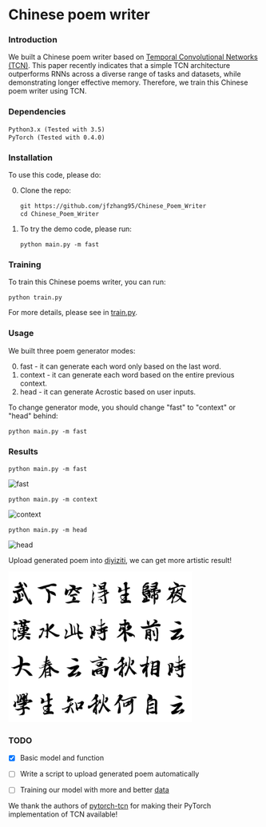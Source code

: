 # Chinese poem writer

### Introduction
We built a Chinese poem writer based on [Temporal Convolutional Networks (TCN)](https://arxiv.org/abs/1803.01271). This paper recently indicates that a simple TCN architecture outperforms RNNs across a diverse range of tasks and datasets, while demonstrating longer effective memory.
Therefore, we train this Chinese poem writer using TCN.

### Dependencies
```
Python3.x (Tested with 3.5)
PyTorch (Tested with 0.4.0)
```

### Installation
To use this code, please do:


0. Clone the repo:
    ```Shell
    git https://github.com/jfzhang95/Chinese_Poem_Writer
    cd Chinese_Poem_Writer
    ```
1. To try the demo code, please run:
    ```Shell
    python main.py -m fast
    ```
### Training
To train this Chinese poems writer, you can run:

    python train.py

For more details, please see in [train.py](https://github.com/jfzhang95/Chinese_Poem_Writer/blob/master/train.py).

### Usage
We built three poem generator modes:

0. fast - it can generate each word only based on the last word.
1. context - it can generate each word based on the entire previous context.
2. head - it can generate Acrostic based on user inputs.

To change generator mode, you should change "fast" to "context" or "head" behind:

    python main.py -m fast

### Results

    python main.py -m fast

<img src="https://github.com/jfzhang95/Chinese_Poem_Writer/blob/master/doc/fast.png" width = "450" height = "120" alt="fast" />

    python main.py -m context

<img src="https://github.com/jfzhang95/Chinese_Poem_Writer/blob/master/doc/context.png" width = "450" height = "120" alt="context" />

    python main.py -m head

<img src="https://github.com/jfzhang95/Chinese_Poem_Writer/blob/master/doc/head.png" width = "450" height = "120" alt="head" />

Upload generated poem into [diyiziti](http://www.diyiziti.com/), we can get more artistic result!

![4](doc/demo.png)

### TODO

- [x] Basic model and function
- [ ] Write a script to upload generated poem automatically
- [ ] Training our model with more and better [data](https://github.com/chinese-poetry/chinese-poetry)


We thank the authors of [pytorch-tcn](https://github.com/locuslab/TCN) for making their PyTorch implementation of TCN available!
